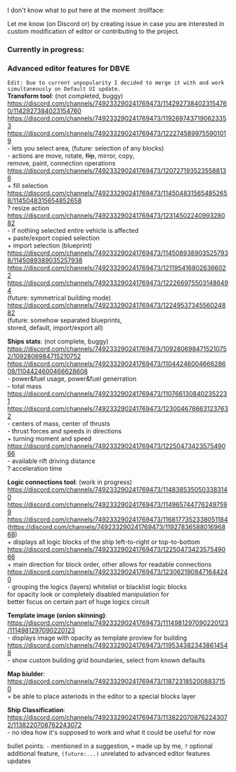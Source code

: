 I don't know what to put here at the moment :trollface:

Let me know (on Discord or) by creating issue in case you are interested in custom modification of editor or contributing to the project. 

### Currently in progress:
### Advanced editor features for DBVE
`Edit: Due to current unpopularity I decided to merge it with and work simultaneously on Default UI update.`  
**Transform tool**: (not completed, buggy)  
https://discord.com/channels/749233290241769473/1142927384023154760/1142927384023154760  
https://discord.com/channels/749233290241769473/1192697437190623353  
https://discord.com/channels/749233290241769473/1222745899755901019  
\- lets you select area, (future: selection of any blocks)  
\- actions are move, rotate, <s>flip</s>, mirror, copy,  
  remove, paint, connection operations  
https://discord.com/channels/749233290241769473/1207271935235588136  
\+ fill selection  
https://discord.com/channels/749233290241769473/1145048315654852658/1145048315654852658  
? resize action  
https://discord.com/channels/749233290241769473/1231450224099328082  
\- if nothing selected entire vehicle is affected  
\+ paste/export copied selection  
\+ import selection (blueprint)  
https://discord.com/channels/749233290241769473/1145089389035257938/1145089389035257938  
https://discord.com/channels/749233290241769473/1211954168026366022  
https://discord.com/channels/749233290241769473/1222669755031486494  
(future: symmetrical building mode)  
https://discord.com/channels/749233290241769473/1224953734556024882  
(future: somehow separated blueprints,  
  stored, default, import/export all)  

**Ships stats**: (not complete, buggy)  
https://discord.com/channels/749233290241769473/1092806984715210752/1092806984715210752  
https://discord.com/channels/749233290241769473/1104424600466628608/1104424600466628608  
\- power&fuel usage, power&fuel generration  
\- total mass  
https://discord.com/channels/749233290241769473/1107661308402352231  
https://discord.com/channels/749233290241769473/1230046786631237632  
\- centers of mass, center of thrusts  
\- thrust forces and speeds in directions  
\+ turning moment and speed  
https://discord.com/channels/749233290241769473/1225047342357549066  
\- available rift driving distance  
? acceleration time  

**Logic connections tool**: (work in progress)  
https://discord.com/channels/749233290241769473/1148385350503383140  
https://discord.com/channels/749233290241769473/1149657447762497599  
https://discord.com/channels/749233290241769473/1168177352338051184  
(https://discord.com/channels/749233290241769473/1192783658801696868)  
\+ displays all logic blocks of the ship left-to-right or top-to-bottom  
https://discord.com/channels/749233290241769473/1225047342357549066  
\+ main direction for block order, other allows for readable connections  
https://discord.com/channels/749233290241769473/1230621908471644240  
\- grouping the logics (layers) whitelist or blacklist logic blocks  
  for opacity look or completely disabled manipulation for  
  better focus on certain part of huge logics circuit  

**Template image (onion skinning)**:  
https://discord.com/channels/749233290241769473/1114981297090220123/1114981297090220123  
\- displays image with opacity as template proview for building  
https://discord.com/channels/749233290241769473/1195343823438614548  
\- show custom building grid boundaries, select from known defaults  
 
**Map biulder**:  
https://discord.com/channels/749233290241769473/1187231852008837150  
\+ be able to place asteriods in the editor to a special blocks layer  
 
**Ship Classification**:  
https://discord.com/channels/749233290241769473/1138220708762243072/1138220708762243072  
\- no idea how it's supposed to work and what it could be useful for now  

bullet points: `-` mentioned in a suggestion, `+` made up by me,
`?` optional additional feature, `(future:...)` unrelated to advanced
editor features updates  